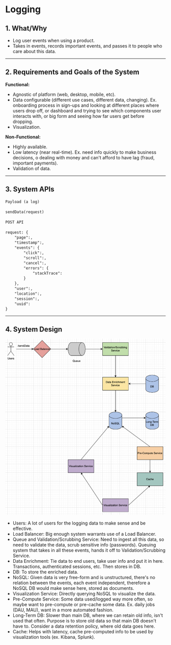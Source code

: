 # Logging

## 1. What/Why

- Log user events when using a product.
- Takes in events, records important events, and passes it to people who care about this data.

---

## 2. Requirements and Goals of the System

**Functional:**

- Agnostic of platform (web, desktop, mobile, etc).
- Data configurable (different use cases, different data, changing). Ex. onboarding process in sign-ups and looking at different places where users drop off, or dashboard and trying to see which components user interacts with, or big form and seeing how far users get before dropping.
- Visualization.

**Non-Functional:**

- Highly available.
- Low latency (near real-time). Ex. need info quickly to make business decisions, o dealing with money and can't afford to have lag (fraud, important payments).
- Validation of data.

---

## 3. System APIs

```
Payload (a log)

sendData(request)

POST API

request: {
    "page":,
    "timestamp":,
    "events": {
        "click":,
        "scroll":,
        "cancel":,
        "errors": {
            "stackTrace":
        }
    },
    "user":,
    "location":,
    "session":,
    "uuid":
}
```

---

## 4. System Design

![system_design](system_design.png)

- Users: A lot of users for the logging data to make sense and be effective.
- Load Balancer: Big enough system warrants use of a Load Balancer.
- Queue and Validation/Scrubbing Service: Need to ingest all this data, so need to validate the data, scrub sensitive info (passwords). Queuing system that takes in all these events, hands it off to Validation/Scrubbing Service.
- Data Enrichment: Tie data to end users, take user info and put it in here. Transactions, authenticated sessions, etc. Then stores in DB.
- DB: To store the enriched data.
- NoSQL: Given data is very free-form and is unstructured, there's no relation between the events, each event independent, therefore a NoSQL DB would make sense here, stored as documents.
- Visualization Service: Directly querying NoSQL to visualize the data.
- Pre-Compute Service: Some data used/logged way more often, so maybe want to pre-compute or pre-cache some data. Ex. daily jobs (DAU, MAU), want in a more automated fashion.
- Long-Term DB: Slower than main DB, where we can retain old info, isn't used that often. Purpose is to store old data so that main DB doesn't have to. Consider a data retention policy, where old data goes here.
- Cache: Helps with latency, cache pre-computed info to be used by visualization tools (ex. Kibana, Splunk).
